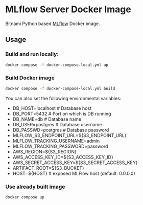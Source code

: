 # MLflow Server Docker Image

Bitnami Python based [MLflow](https://www.mlflow.org/) Docker image.

## Usage

### Build and run locally:

```bash
docker compose -f docker-compose-local.yml up
```

### Build Docker image
```bash
docker compose -f docker-compose-local.yml build
```

You can also set the following environmental variables:
- DB_HOST=localhost # Database host
- DB_PORT=5432 # Port on which is DB running
- DB_NAME=db # Database name
- DB_USER=postgres # Database username
- DB_PASSWD=postgres # Database password
- MLFLOW_S3_ENDPOINT_URL=${S3_ENDPOINT_URL}
- MLFLOW_TRACKING_USERNAME=admin
- MLFLOW_TRACKING_PASSWORD=password
- AWS_REGION=${S3_REGION}
- AWS_ACCESS_KEY_ID=${S3_ACCESS_KEY_ID}
- AWS_SECRET_ACCESS_KEY=${S3_SECRET_ACCESS_KEY}
- ARTIFACT_ROOT=${S3_BUCKET}
- HOST=${HOST} # exposed MLFlow host (default: 0.0.0.0)

### Use already built image

```docker compose up```

